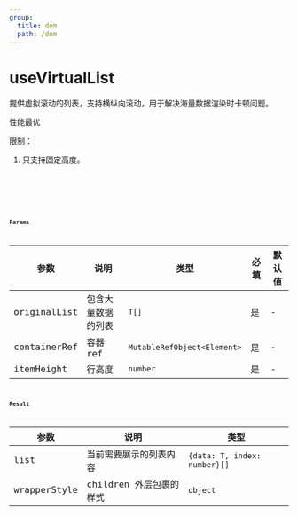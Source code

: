 ```yaml
---
group:
  title: dom
  path: /dom
---
```

# useVirtualList

提供虚拟滚动的列表，支持横纵向滚动，用于解决海量数据渲染时卡顿问题。

性能最优

限制：

1. 只支持固定高度。

<code src="./Demo/index.tsx" />

<code src="./Demo/test.tsx" />

<code src="./Demo/table.tsx" />

### Params

| 参数         | 说明               | 类型                        | 必填 | 默认值 |
| ------------ | ------------------ | --------------------------- | ---- | ------ |
| originalList | 包含大量数据的列表 | `T[]`                       | 是   | -      |
| containerRef | 容器ref            | `MutableRefObject<Element>` | 是   | -      |
| itemHeight   | 行高度             | `number`                    | 是   | -      |



### Result

| 参数         | 说明                    | 类型                         |
| ------------ | ----------------------- | ---------------------------- |
| list         | 当前需要展示的列表内容  | `{data: T, index: number}[]` |
| wrapperStyle | children 外层包裹的样式 | `object`                     |
